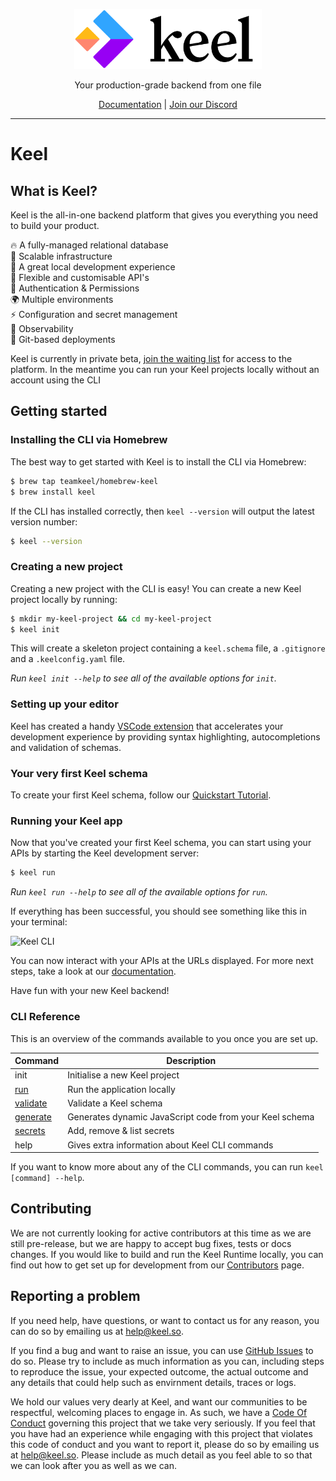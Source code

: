 <p align="center">
  <a href="https://keel.so/">
    <img alt="Keel" src="docs/keel.svg" width="300" />
  </a>
</p>

  <p align="center">Your production-grade backend from one file<p>

<p align="center">
   <a href="https://docs.keel.so">Documentation</a> | <a href="https://keel.so/discord">Join our Discord</a>
</p>

---


# Keel 

## What is Keel?

Keel is the all-in-one backend platform that gives you everything you need to build your product.  

🔥 A fully-managed relational database  
🔨 Scalable infrastructure  
🦄 A great local development experience  
🤝 Flexible and customisable API's  
👻 Authentication & Permissions  
🌍 Multiple environments  
⚡️ Configuration and secret management  
🧐 Observability  
🚀 Git-based deployments  

Keel is currently in private beta, [join the waiting list](https://keel.so/) for access to the platform. In the meantime you can run your Keel projects locally without an account using the CLI

## Getting started


### Installing the CLI via Homebrew

The best way to get started with Keel is to install the CLI via Homebrew:

```bash
$ brew tap teamkeel/homebrew-keel
$ brew install keel
```

If the CLI has installed correctly, then `keel --version` will output the latest version number:

```bash
$ keel --version
```

### Creating a new project
Creating a new project with the CLI is easy! You can create a new Keel project locally by running:

```bash
$ mkdir my-keel-project && cd my-keel-project
$ keel init
```

This will create a skeleton project containing a `keel.schema` file, a `.gitignore` and a `.keelconfig.yaml` file.

_Run `keel init --help` to see all of the available options for `init`._

### Setting up your editor

Keel has created a handy [VSCode extension](https://marketplace.visualstudio.com/items?itemName=teamkeel.vscode-keel) that accelerates your development experience by providing syntax highlighting, autocompletions and validation of schemas.

### Your very first Keel schema

To create your first Keel schema, follow our [Quickstart Tutorial](https://docs.keel.so/get-started/tutorial#the-keel-schema).

### Running your Keel app

Now that you've created your first Keel schema, you can start using your APIs by starting the Keel development server:

```bash
$ keel run
```

_Run `keel run --help` to see all of the available options for `run`._

If everything has been successful, you should see something like this in your terminal:

![Keel CLI](https://i.imgur.com/gwkUdpU.png)

You can now interact with your APIs at the URLs displayed. For more next steps, take a look at our [documentation](https://docs.keel.so/).


Have fun with your new Keel backend!

### CLI Reference

This is an overview of the commands available to you once you are set up.

| Command    | Description                                                         |
| ---------- | ------------------------------------------------------------------- |
| init       | Initialise a new Keel project                                       |
| [run](https://docs.keel.so/docs/cli#validating)        | Run the application locally                                         |
| [validate](https://docs.keel.so/docs/cli#validating)   | Validate a Keel schema                                            |
| [generate](https://docs.keel.so/docs/cli#generating-code)   | Generates dynamic JavaScript code from your Keel schema          |
| [secrets](https://docs.keel.so/docs/secrets#secrets-in-development)    | Add, remove & list secrets                                          |
| help       | Gives extra information about Keel CLI commands                                       |

If you want to know more about any of the CLI commands, you can run `keel [command] --help`. 

## Contributing

We are not currently looking for active contributors at this time as we are still pre-release, but we are happy to accept bug fixes, tests or docs changes. If you would like to build and run the Keel Runtime locally, you can find out how to get set up for development from our [Contributors](CONTRIBUTING.md) page. 

## Reporting a problem

If you need help, have questions, or want to contact us for any reason, you can do so by emailing us at [help@keel.so](mailto:help@keel.so).

If you find a bug and want to raise an issue, you can use [GitHub Issues](https://github.com/teamkeel/keel/issues) to do so. Please try to include as much information as you can, including steps to reproduce the issue, your expected outcome, the actual outcome and any details that could help such as envirnment details, traces or logs.

We hold our values very dearly at Keel, and want our communities to be respectful, welcoming places to engage in. As such, we have a [Code Of Conduct](CODE_OF_CONDUCT.md) governing this project that we take very seriously. If you feel that you have had an experience while engaging with this project that violates this code of conduct and you want to report it, please do so by emailing us at [help@keel.so](mailto:help@keel.so). Please include as much detail as you feel able to so that we can look after you as well as we can.


